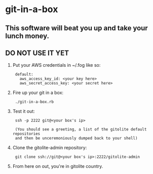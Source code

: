 # git-in-a-box

## This software will beat you up and take your lunch money.

## DO NOT USE IT YET

1. Put your AWS credentials in ~/.fog like so:

        default:
          aws_access_key_id: <your key here>
          aws_secret_access_key: <your secret here>

2. Fire up your git in a box:

        ./git-in-a-box.rb

3. Test it out:

        ssh -p 2222 git@<your box's ip>
        
        (You should see a greeting, a list of the gitolite default repositories 
        and then be unceremoniously dumped back to your shell)

4. Clone the gitolite-admin repository:

        git clone ssh://git@<your box's ip>:2222/gitolite-admin

5. From here on out, you're in gitolite country.

